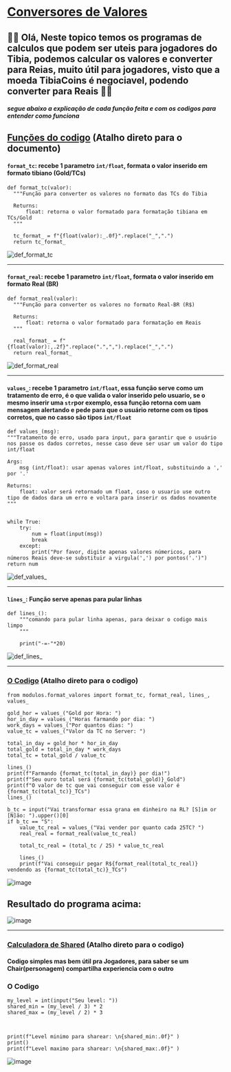 # [Conversores de Valores](https://github.com/Fabmonalves/Calculadoras/tree/main/tibia)
## 🙋‍♂️ Olá, Neste topico temos os programas de calculos que podem ser uteis para jogadores do Tibia, podemos calcular os valores e converter para Reias, muito útil para jogadores, visto que a moeda TibiaCoins é negociavel, podendo converter para Reais 💸💲

##### segue abaixo a explicação de cada função feita e com os codigos para entender como funciona



## [Funções do codigo](https://github.com/Fabmonalves/Calculadoras/blob/main/tibia/modulos/format_valores/__init__.py) (Atalho direto para o documento)

#### `format_tc`: recebe 1 parametro `int/float`, formata o valor inserido em formato tibiano (Gold/TCs)
    def format_tc(valor):
      """Função para converter os valores no formato das TCs do Tibia

      Returns:
          float: retorna o valor formatado para formatação tibiana em TCs/Gold
      """

      tc_format_ = f"{float(valor):_.0f}".replace("_",".")
      return tc_format_
    
![def_format_tc](https://user-images.githubusercontent.com/86204984/222589871-2ae9ea1f-75a8-4259-b08a-dd477e986060.jpg)

-----------------------------------------------------------------------------------------------------

#### `format_real`: recebe 1 parametro `int/float`, formata o valor inserido em formato Real (BR)
    def format_real(valor):
      """Função para converter os valores no formato Real-BR (R$)

      Returns:
          float: retorna o valor formatado para formatação em Reais
      """

      real_format_ = f"{float(valor):,.2f}".replace(".",",").replace("_",".")
      return real_format_

![def_format_real](https://user-images.githubusercontent.com/86204984/222589882-4395febf-ff32-41ee-8c14-05f3b0554278.jpg)

-----------------------------------------------------------------------------------------------------

#### `values_`: recebe 1 parametro `int/float`, essa função serve como um tratamento de erro, é o que valida o valor inserido pelo usuario, se o mesmo inserir uma `str`por exemplo, essa função retorna com uam mensagem alertando e pede para que o usuário retorne com os tipos corretos, que no casso são tipos `int/float`
    def values_(msg):
    """Tratamento de erro, usado para input, para garantir que o usuário nos passe os dados corretos, nesse caso deve ser usar um valor do tipo int/float

    Args:
        msg (int/float): usar apenas valores int/float, substituindo a ',' por '.'

    Returns:
        float: valor será retornado um float, caso o usuario use outro tipo de dados dara um erro e voltara para inserir os dados novamente
    """
    
     
    while True:
        try:
            num = float(input(msg))
            break
        except:
            print("Por favor, digite apenas valores númericos, para números Reais deve-se substituir a virgula(',') por pontos('.')")
    return num

![def_values_](https://user-images.githubusercontent.com/86204984/222589904-0e84ad7d-f85f-46d5-bc40-e94793557e41.jpg)

-----------------------------------------------------------------------------------------------------

#### `lines_`: Função serve apenas para pular linhas 
    def lines_():
        """comando para pular linha apenas, para deixar o codigo mais limpo
        """

        print("-=-"*20)

![def_lines_](https://user-images.githubusercontent.com/86204984/222589910-1047993d-209f-42d6-8367-90aa517167a7.jpg)

-----------------------------------------------------------------------------------------------------

### [O Codigo](https://github.com/Fabmonalves/Calculadoras/blob/main/tibia/calculadora_TC.py) (Atalho direto para o codigo) 

    from modulos.format_valores import format_tc, format_real, lines_, values_

    gold_hor = values_("Gold por Hora: ")
    hor_in_day = values_("Horas farmando por dia: ")
    work_days = values_("Por quantos dias: ")
    value_tc = values_("Valor da TC no Server: ")

    total_in_day = gold_hor * hor_in_day
    total_gold = total_in_day * work_days
    total_tc = total_gold / value_tc

    lines_()
    print(f"Farmando {format_tc(total_in_day)} por dia!")
    print(f"Seu ouro total será {format_tc(total_gold)}_Gold")
    print(f"O valor de tc que vai conseguir com esse valor é {format_tc(total_tc)}_TCs")
    lines_()

    b_tc = input("Vai transformar essa grana em dinheiro na RL? [S]im or [N]ão: ").upper()[0]
    if b_tc == "S":
        value_tc_real = values_("Vai vender por quanto cada 25TC? ")
        real_real = format_real(value_tc_real)

        total_tc_real = (total_tc / 25) * value_tc_real

        lines_()
        print(f"Vai conseguir pegar R${format_real(total_tc_real)} vendendo as {format_tc(total_tc)}_TCs")

![image](https://user-images.githubusercontent.com/86204984/222595889-7aaa0176-28b5-4c77-aa64-e588589df185.png)


## Resultado do programa acima:

![image](https://user-images.githubusercontent.com/86204984/222593706-76248b21-6713-4f7d-aa50-46418c239eac.png)

-----------------------------------------------------------------------------------------------------
### [Calculadora de Shared](https://github.com/Fabmonalves/Calculadoras/blob/main/tibia/calculadora_shared.py) (Atalho direto para o codigo)
#### Codigo simples mas bem útil pra Jogadores, para saber se um Chair(personagem) compartilha experiencia com o outro

### O Codigo
    my_level = int(input("Seu level: "))
    shared_min = (my_level / 3) * 2
    shared_max = (my_level / 2) * 3



    print(f"Level minimo para sharear: \n{shared_min:.0f}" )
    print()
    print(f"Level maximo para sharear: \n{shared_max:.0f}" )

![image](https://user-images.githubusercontent.com/86204984/222595517-d5e4315d-8048-479b-b785-21a5fdd3fa8f.png)


